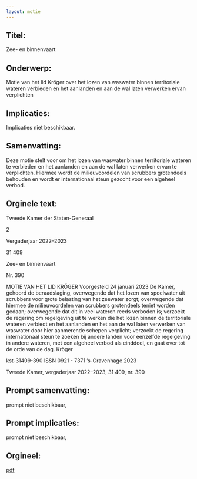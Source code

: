 ```yaml
---
layout: motie
---
```

## Titel:
Zee- en binnenvaart
## Onderwerp:
Motie van het lid Kröger over het lozen van waswater binnen territoriale wateren verbieden en het aanlanden en aan de wal laten verwerken ervan verplichten 
## Implicaties:
Implicaties niet beschikbaar.
## Samenvatting:

Deze motie stelt voor om het lozen van waswater binnen territoriale wateren te verbieden en het aanlanden en aan de wal laten verwerken ervan te verplichten. Hiermee wordt de milieuvoordelen van scrubbers grotendeels behouden en wordt er internationaal steun gezocht voor een algeheel verbod.
## Orginele text:


Tweede Kamer der Staten-Generaal

2

Vergaderjaar 2022–2023

31 409

Zee- en binnenvaart

Nr. 390

MOTIE VAN HET LID KRÖGER
Voorgesteld 24 januari 2023
De Kamer,
gehoord de beraadslaging,
overwegende dat het lozen van spoelwater uit scrubbers voor grote
belasting van het zeewater zorgt;
overwegende dat hiermee de milieuvoordelen van scrubbers grotendeels
teniet worden gedaan;
overwegende dat dit in veel wateren reeds verboden is;
verzoekt de regering om regelgeving uit te werken die het lozen binnen de
territoriale wateren verbiedt en het aanlanden en het aan de wal laten
verwerken van waswater door hier aanmerende schepen verplicht;
verzoekt de regering internationaal steun te zoeken bij andere landen voor
eenzelfde regelgeving in andere wateren, met een algeheel verbod als
einddoel,
en gaat over tot de orde van de dag.
Kröger

kst-31409-390
ISSN 0921 - 7371
’s-Gravenhage 2023

Tweede Kamer, vergaderjaar 2022–2023, 31 409, nr. 390


## Prompt samenvatting:
prompt niet beschikbaar,

## Prompt implicaties:
prompt niet beschikbaar,
## Orgineel:
[pdf](https://gegevensmagazijn.tweedekamer.nl/OData/v4/2.0/Document(6c1e7351-461b-405b-bb15-8521a6911a11)/resource)
